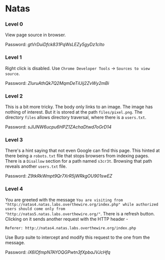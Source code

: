 # Natas

### Level 0

View page source in browser.

Password: *gtVrDuiDfck831PqWsLEZy5gyDz1clto*

### Level 1

Right click is disabled. Use `Chrome Developer Tools` -> `Sources to view source`.

Password: *ZluruAthQk7Q2MqmDeTiUij2ZvWy2mBi*

### Level 2

This is a bit more tricky. The body only links to an image. The image has nothing of interest. But it is stored at the path `files/pixel.png`. The directory `files` allows directory traversal, where there is a `users.txt`.

Password: *sJIJNW6ucpu6HPZ1ZAchaDtwd7oGrD14*

### Level 3

There's a hint saying that not even Google can find this page. This hinted at there being a `robots.txt` file that stops browsers from indexing pages. There is a `Disallow` section for a path named `s3cr3t`. Browsing that path reveals another `users.txt` file.

Password: *Z9tkRkWmpt9Qr7XrR5jWRkgOU901swEZ*

### Level 4

You are greeted with the message `You are visiting from "http://natas4.natas.labs.overthewire.org/index.php" while authorized users should come only from "http://natas5.natas.labs.overthewire.org/"`. There is a refresh button. Clicking on it sends another request with the HTTP header - 
```
Referer: http://natas4.natas.labs.overthewire.org/index.php
```
Use Burp suite to intercept and modify this request to the one from the message.

Password: *iX6IOfmpN7AYOQGPwtn3fXpbaJVJcHfq*

